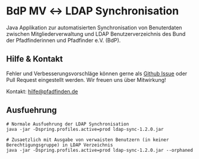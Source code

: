#  BdP MV :left_right_arrow: LDAP Synchronisation

Java Applikation zur automatisierten Synchronisation von Benuterdaten zwischen Mitgliederverwaltung und LDAP 
Benutzerverzeichnis des Bund der Pfadfinderinnen und Pfadfinder e.V. (BdP).


## Hilfe & Kontakt
Fehler und Verbesserungsvorschläge können gerne als [Github Issue](https://github.com/pfadfinden/mv2ldap/issues) 
oder Pull Request eingestellt werden. Wir freuen uns über Mitwirkung!

Kontakt: hilfe@pfadfinden.de

## Ausfuehrung

```
# Normale Ausfuehrung der LDAP Synchronisation
java -jar -Dspring.profiles.active=prod ldap-sync-1.2.0.jar 

# Zusaetzlich mit Ausgabe von verwaisten Benutzern (in keiner Berechtigungsgruppe) in LDAP Verzeichnis
java -jar -Dspring.profiles.active=prod ldap-sync-1.2.0.jar --orphaned
```
